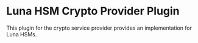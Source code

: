 # Luna HSM Crypto Provider Plugin

This plugin for the crypto service provider provides an implementation for Luna HSMs. 
